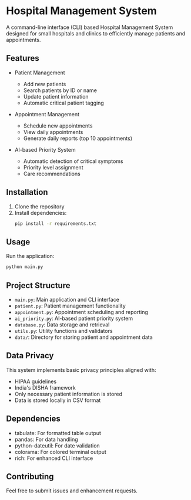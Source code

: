 # Hospital Management System

A command-line interface (CLI) based Hospital Management System designed for small hospitals and clinics to efficiently manage patients and appointments.

## Features

- Patient Management
  - Add new patients
  - Search patients by ID or name
  - Update patient information
  - Automatic critical patient tagging

- Appointment Management
  - Schedule new appointments
  - View daily appointments
  - Generate daily reports (top 10 appointments)

- AI-based Priority System
  - Automatic detection of critical symptoms
  - Priority level assignment
  - Care recommendations

## Installation

1. Clone the repository
2. Install dependencies:
   ```bash
   pip install -r requirements.txt
   ```

## Usage

Run the application:
```bash
python main.py
```

## Project Structure

- `main.py`: Main application and CLI interface
- `patient.py`: Patient management functionality
- `appointment.py`: Appointment scheduling and reporting
- `ai_priority.py`: AI-based patient priority system
- `database.py`: Data storage and retrieval
- `utils.py`: Utility functions and validators
- `data/`: Directory for storing patient and appointment data

## Data Privacy

This system implements basic privacy principles aligned with:
- HIPAA guidelines
- India's DISHA framework
- Only necessary patient information is stored
- Data is stored locally in CSV format

## Dependencies

- tabulate: For formatted table output
- pandas: For data handling
- python-dateutil: For date validation
- colorama: For colored terminal output
- rich: For enhanced CLI interface

## Contributing

Feel free to submit issues and enhancement requests.
